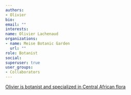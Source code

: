 ```yaml
---
authors:
- Olivier
bio: 
email: ""
interests:
name: Olivier Lachenaud
organizations:
- name: Meise Botanic Garden
  url: ""
role: Botanist
social:
superuser: true
user_groups:
- Collaborators
---
```


[Olivier is botanist and specialized in Central African flora](https://www.friscris.be/en/persons/olivier-lachenaud(0fa3e3fb-5c6e-4f53-b17d-f5c15ac9ee47).html)


